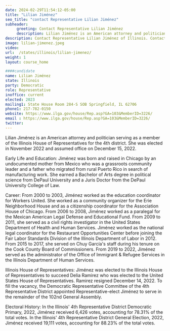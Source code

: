 ```yaml
---
date: 2024-02-29T11:54:12-05:00
title: "Lilian Jiménez"
seo_title: "contact Representative Lilian Jiménez"
subheader:
     greeting: Contact Representative Lilian Jiménez
     description: Lilian Jiménez is an American attorney and politician serving as a member of the Illinois House of Representatives for the 4th district. She was elected in November 2022 and assumed office on December 15, 2022.
description: Contact Representative Lilian Jiménez of Illinois. Contact information for Lilian Jiménez includes email address, phone number, and mailing address.
image: lilian-jimenez.jpeg
video:
url:  /states/illinois/lilian-jimenez/
weight: 1
layout: course_home

####candidate
name: Lilian Jiménez
state: Illinois
party: Democratic
role: Representative
inoffice: current
elected: 2023
mailing1: State House Room 284-S SOB Springfield, IL 62706
phone1: 217-782-0150
website: https://www.ilga.gov/house/Rep.asp?GA=103&MemberID=3226/
email : https://www.ilga.gov/house/Rep.asp?GA=103&MemberID=3226/
twitter:
---
```


Lilian Jiménez is an American attorney and politician serving as a member of the Illinois House of Representatives for the 4th district. She was elected in November 2022 and assumed office on December 15, 2022.

Early Life and Education:
Jiménez was born and raised in Chicago by an undocumented mother from Mexico who was a grassroots community leader and a father who migrated from rural Puerto Rico in search of manufacturing work. She earned a Bachelor of Arts degree in political science from DePaul University and a Juris Doctor from the DePaul University College of Law.

Career:
From 2000 to 2003, Jiménez worked as the education coordinator for Workers United. She worked as a community organizer for the Erie Neighborhood House and as a citizenship coordinator for the Association House of Chicago. From 2006 to 2008, Jiménez worked as a paralegal for the Mexican American Legal Defense and Educational Fund. From 2009 to 2011, she served as a civil rights investigator in the United States Department of Health and Human Services. Jiménez worked as the national legal coordinator for the Restaurant Opportunities Center before joining the Fair Labor Standards Division of the Illinois Department of Labor in 2012. From 2015 to 2017, she served on Chuy García's staff during his tenure on the Cook County Board of Commissioners. From 2019 to 2022, Jiménez served as the administrator of the Office of Immigrant & Refugee Services in the Illinois Department of Human Services.

Illinois House of Representatives:
Jiménez was elected to the Illinois House of Representatives to succeed Delia Ramirez who was elected to the United States House of Representatives. Ramirez resigned December 14, 2022. To fill the vacancy, the Democratic Representative Committee of the 4th Representative District appointed Representative-elect Jiménez to serve in the remainder of the 102nd General Assembly.

Electoral History:
In the Illinois' 4th Representative District Democratic Primary, 2022, Jiménez received 6,426 votes, accounting for 78.31% of the total votes. In the Illinois' 4th Representative District General Election, 2022, Jiménez received 19,111 votes, accounting for 88.23% of the total votes.
